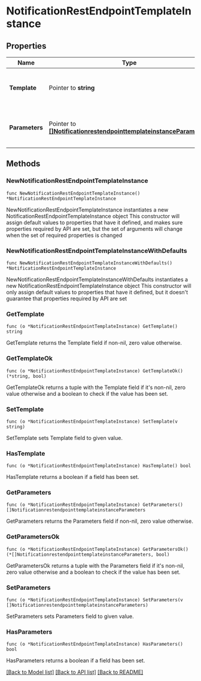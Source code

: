 # NotificationRestEndpointTemplateInstance

## Properties

Name | Type | Description | Notes
------------ | ------------- | ------------- | -------------
**Template** | Pointer to **string** | The name of the REST API template parameter. | [optional] 
**Parameters** | Pointer to [**[]NotificationrestendpointtemplateinstanceParameters**](NotificationrestendpointtemplateinstanceParameters.md) | The notification REST template parameters. | [optional] 

## Methods

### NewNotificationRestEndpointTemplateInstance

`func NewNotificationRestEndpointTemplateInstance() *NotificationRestEndpointTemplateInstance`

NewNotificationRestEndpointTemplateInstance instantiates a new NotificationRestEndpointTemplateInstance object
This constructor will assign default values to properties that have it defined,
and makes sure properties required by API are set, but the set of arguments
will change when the set of required properties is changed

### NewNotificationRestEndpointTemplateInstanceWithDefaults

`func NewNotificationRestEndpointTemplateInstanceWithDefaults() *NotificationRestEndpointTemplateInstance`

NewNotificationRestEndpointTemplateInstanceWithDefaults instantiates a new NotificationRestEndpointTemplateInstance object
This constructor will only assign default values to properties that have it defined,
but it doesn't guarantee that properties required by API are set

### GetTemplate

`func (o *NotificationRestEndpointTemplateInstance) GetTemplate() string`

GetTemplate returns the Template field if non-nil, zero value otherwise.

### GetTemplateOk

`func (o *NotificationRestEndpointTemplateInstance) GetTemplateOk() (*string, bool)`

GetTemplateOk returns a tuple with the Template field if it's non-nil, zero value otherwise
and a boolean to check if the value has been set.

### SetTemplate

`func (o *NotificationRestEndpointTemplateInstance) SetTemplate(v string)`

SetTemplate sets Template field to given value.

### HasTemplate

`func (o *NotificationRestEndpointTemplateInstance) HasTemplate() bool`

HasTemplate returns a boolean if a field has been set.

### GetParameters

`func (o *NotificationRestEndpointTemplateInstance) GetParameters() []NotificationrestendpointtemplateinstanceParameters`

GetParameters returns the Parameters field if non-nil, zero value otherwise.

### GetParametersOk

`func (o *NotificationRestEndpointTemplateInstance) GetParametersOk() (*[]NotificationrestendpointtemplateinstanceParameters, bool)`

GetParametersOk returns a tuple with the Parameters field if it's non-nil, zero value otherwise
and a boolean to check if the value has been set.

### SetParameters

`func (o *NotificationRestEndpointTemplateInstance) SetParameters(v []NotificationrestendpointtemplateinstanceParameters)`

SetParameters sets Parameters field to given value.

### HasParameters

`func (o *NotificationRestEndpointTemplateInstance) HasParameters() bool`

HasParameters returns a boolean if a field has been set.


[[Back to Model list]](../README.md#documentation-for-models) [[Back to API list]](../README.md#documentation-for-api-endpoints) [[Back to README]](../README.md)


